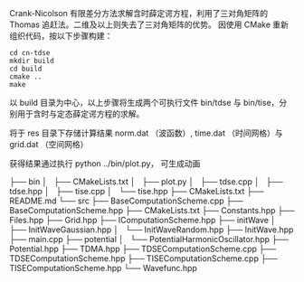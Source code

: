 Crank-Nicolson 有限差分方法求解含时薛定谔方程，利用了三对角矩阵的 Thomas 追赶法。二维及以上则失去了三对角矩阵的优势。
因使用 CMake 重新组织代码，按以下步骤构建：

```
cd cn-tdse
mkdir build
cd build
cmake ..
make
```

以 build 目录为中心，以上步骤将生成两个可执行文件 bin/tdse 与 bin/tise，分别用于含时与定态薛定谔方程的求解。

将于 res 目录下存储计算结果 norm.dat （波函数）, time.dat （时间网格）与 grid.dat （空间网格）

获得结果通过执行 python ../bin/plot.py， 可生成动画

├── bin
│   ├── CMakeLists.txt
│   ├── plot.py
│   ├── tdse.cpp
│   ├── tdse.hpp
│   ├── tise.cpp
│   └── tise.hpp
├── CMakeLists.txt
├── README.md
└── src
    ├── BaseComputationScheme.cpp
    ├── BaseComputationScheme.hpp
    ├── CMakeLists.txt
    ├── Constants.hpp
    ├── Files.hpp
    ├── Grid.hpp
    ├── IComputationScheme.hpp
    ├── initWave
    │   ├── InitWaveGaussian.hpp
    │   └── InitWaveRandom.hpp
    ├── InitWave.hpp
    ├── main.cpp
    ├── potential
    │   └── PotentialHarmonicOscillator.hpp
    ├── Potential.hpp
    ├── TDMA.hpp
    ├── TDSEComputationScheme.cpp
    ├── TDSEComputationScheme.hpp
    ├── TISEComputationScheme.cpp
    ├── TISEComputationScheme.hpp
    └── Wavefunc.hpp
